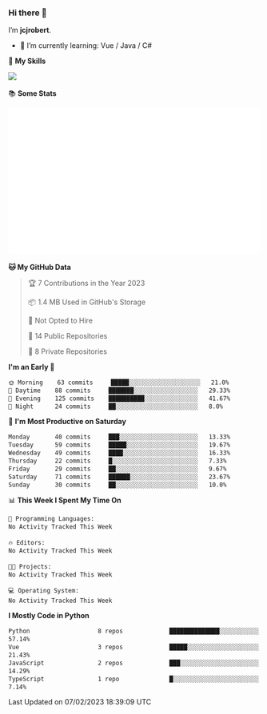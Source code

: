 ### Hi there 👋

I’m **jcjrobert**.

- 🌱 I’m currently learning: Vue / Java / C#

🌟 **My Skills**

![](https://img.shields.io/badge/-Python-3e74a2?style=flat-square&logo=Python&logoColor=fff)

📚 **Some Stats**

![](https://github.com/jcjrobert/github-stats/blob/master/generated/overview.svg)

<!--START_SECTION:waka-->
**🐱 My GitHub Data** 

> 🏆 7 Contributions in the Year 2023
 > 
> 📦 1.4 MB Used in GitHub's Storage 
 > 
> 🚫 Not Opted to Hire
 > 
> 📜 14 Public Repositories 
 > 
> 🔑 8 Private Repositories  
 > 
**I'm an Early 🐤** 

```text
🌞 Morning    63 commits     █████░░░░░░░░░░░░░░░░░░░░   21.0% 
🌆 Daytime    88 commits     ███████░░░░░░░░░░░░░░░░░░   29.33% 
🌃 Evening    125 commits    ██████████░░░░░░░░░░░░░░░   41.67% 
🌙 Night      24 commits     ██░░░░░░░░░░░░░░░░░░░░░░░   8.0%

```
📅 **I'm Most Productive on Saturday** 

```text
Monday       40 commits     ███░░░░░░░░░░░░░░░░░░░░░░   13.33% 
Tuesday      59 commits     █████░░░░░░░░░░░░░░░░░░░░   19.67% 
Wednesday    49 commits     ████░░░░░░░░░░░░░░░░░░░░░   16.33% 
Thursday     22 commits     █░░░░░░░░░░░░░░░░░░░░░░░░   7.33% 
Friday       29 commits     ██░░░░░░░░░░░░░░░░░░░░░░░   9.67% 
Saturday     71 commits     ██████░░░░░░░░░░░░░░░░░░░   23.67% 
Sunday       30 commits     ██░░░░░░░░░░░░░░░░░░░░░░░   10.0%

```


📊 **This Week I Spent My Time On** 

```text
💬 Programming Languages: 
No Activity Tracked This Week

🔥 Editors: 
No Activity Tracked This Week

🐱‍💻 Projects: 
No Activity Tracked This Week

💻 Operating System: 
No Activity Tracked This Week

```

**I Mostly Code in Python** 

```text
Python                   8 repos             ██████████████░░░░░░░░░░░   57.14% 
Vue                      3 repos             █████░░░░░░░░░░░░░░░░░░░░   21.43% 
JavaScript               2 repos             ███░░░░░░░░░░░░░░░░░░░░░░   14.29% 
TypeScript               1 repo              █░░░░░░░░░░░░░░░░░░░░░░░░   7.14%

```



 Last Updated on 07/02/2023 18:39:09 UTC
<!--END_SECTION:waka-->
